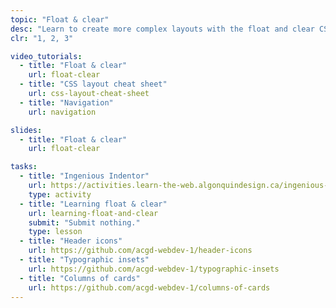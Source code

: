 ```yaml
---
topic: "Float & clear"
desc: "Learn to create more complex layouts with the float and clear CSS properties."
clr: "1, 2, 3"

video_tutorials:
  - title: "Float & clear"
    url: float-clear
  - title: "CSS layout cheat sheet"
    url: css-layout-cheat-sheet
  - title: "Navigation"
    url: navigation

slides:
  - title: "Float & clear"
    url: float-clear

tasks:
  - title: "Ingenious Indentor"
    url: https://activities.learn-the-web.algonquindesign.ca/ingenious-indentor/
    type: activity
  - title: "Learning float & clear"
    url: learning-float-and-clear
    submit: "Submit nothing."
    type: lesson
  - title: "Header icons"
    url: https://github.com/acgd-webdev-1/header-icons
  - title: "Typographic insets"
    url: https://github.com/acgd-webdev-1/typographic-insets
  - title: "Columns of cards"
    url: https://github.com/acgd-webdev-1/columns-of-cards
---
```

